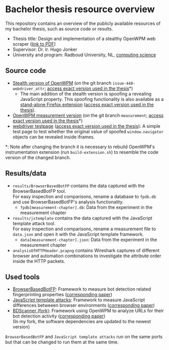 # Bachelor thesis resource overview
This repository contains an overview of the publicly available resources of my bachelor thesis, such as source code or results.

- Thesis title: Design and implementation of a stealthy OpenWPM web scraper ([link to PDF](http://cs.ru.nl/bachelors-theses/2020/Daniel_Go%C3%9Fen___4751051___Design_and_implementation_of_a_stealthy_OpenWPM_web_scraper.pdf))
- Supervisor: Dr. Ir. Hugo Jonker
- University and program: Radboud University, NL, [computing science](https://www.ru.nl/english/education/bachelors/computing-science/)

## Source code
- [Stealth version of OpenWPM](https://github.com/Flnch/OpenWPM/tree/issue-448-webdriver_attr) (on the git branch `issue-448-webdriver_attr`; [access exact version used in the thesis](https://github.com/Flnch/OpenWPM/tree/84e4b4811b4bcc8dca4f817e18252d97c850a02d)*)
  - The main addition of the stealth version is spoofing a revealing JavaScript property. This spoofing functionality is also available as a [stand-alone Firefox extension](https://github.com/Flnch/stealth-extension) ([access exact version used in the thesis](https://github.com/Flnch/stealth-extension/tree/b52ac5a20706b7b7c1ddcc9e38c8a96e059552a0)).
- [OpenWPM measurement version](https://github.com/Flnch/OpenWPM/tree/measurement) (on the git branch `measurement`; [access exact version used in the thesis](https://github.com/Flnch/OpenWPM/tree/9a9a7c4274ae1b1ee869dd647bbb76158eba1427)*)
- [webdriver testpage](https://github.com/Flnch/webdriver-testpage) ([access exact version used in the thesis](https://github.com/Flnch/webdriver-testpage/tree/87393fb3e14ac50229fcb0bd855406828b7112d5)): A simple test page to test whether the original value of spoofed `window.navigator` objects can be revealed inside iframes.

\*: Note after changing the branch it is necessary to rebuild OpenWPM's instrumentation extension (run `build-extension.sh`) to resemble the code version of the changed branch.

## Results/data
- `results/BrowserBasedBotFP` contains the data captured with the BrowserBasedBotFP tool.  
  For easy inspection and comparisons, rename a database to `fpdb.db` and use BrowserBasedBotFP's analysis functionality.
  - `fpdb[measurement-chapter].db`: Data from the experiment in the measurement chapter
- `results/jstemplate` contains the data captured with the JavaScript template attack tool.  
  For easy inspection and comparisons, rename a measurement file to `data.json` and open it with the JavaScript template framework.
  - `data[measurement-chapter].json`: Data from the experiment in the measurement chapter
- `analysisOfHTTPHeader.pcapng` contains Wireshark captures of different browser and automation combinations to investigate the attribute order inside the HTTP packets.

## Used tools
- [BrowserBasedBotFP](https://github.com/bkrumnow/BrowserBasedBotFP): Framework to measure bot detection related fingerprinting properties ([corresponding paper](http://www.open.ou.nl/hjo/papers/ESORICS19.pdf))
- [JavaScript template attacks](https://github.com/IAIK/jstemplate): Framework to measure JavaScript differences betweeen browser environments ([corresponding paper](https://www.ndss-symposium.org/wp-content/uploads/2019/02/ndss2019_01B-4_Schwarz_paper.pdf))
- [BDScanner (fork)](https://github.com/Flnch/BDScanner): Framework using OpenWPM to analyze URLs for their bot detection activity ([corresponding paper](http://www.open.ou.nl/hjo/papers/ESORICS19.pdf))  
  (In my fork, the software dependencies are updated to the newest version)

`BrowserBasedBotFP` and `JavaScript template attacks` run on the same ports but that can be changed to run them at the same time.
